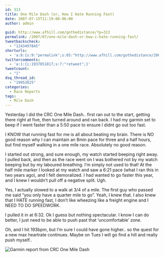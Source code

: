 ```yaml
---
id: 313
title: One Mile Dash (or, How I Hate Running Fast)
date: 2007-07-15T11:19:00-06:00
author: admin
  
guid: http://www.afhill.com/gothedistance/?p=313
permalink: /2007/07/one-mile-dash-or-how-i-hate-running-fast/
tweetbackscheck:
  - "1243497845"
shorturls:
  - 'a:8:{s:9:"permalink";s:85:"http://www.afhill.com/gothedistance/2007/07/one-mile-dash-or-how-i-hate-running-fast/";s:7:"tinyurl";s:25:"http://tinyurl.com/b6lh3u";s:4:"isgd";s:17:"http://is.gd/h9ou";s:5:"bitly";s:18:"http://bit.ly/QzSH";s:5:"snipr";s:22:"http://snipr.com/aower";s:5:"snurl";s:22:"http://snurl.com/aower";s:7:"snipurl";s:24:"http://snipurl.com/aower";s:4:"trim";s:17:"http://tr.im/civl";}'
twittercomments:
  - 'a:1:{i:1937851817;s:7:"retweet";}'
tweetcount:
  - "1"
dsq_thread_id:
  - "19952625"
categories:
  - Race Reports
tags:
  - Mile Dash
---
```

Yesterday I did the CRC One Mile Dash.. first ran out to the start, getting there right at five, then turned around and ran back. I had my garmin set to beep if I went faster than a 5:50 pace to ensure I didnt go out too fast.

I KNOW that running fast for me is all about beating my brain. There is NO good reason why I can maintain an 8min pace for three and a half hours, but find myself walking in a one mile race. Absolutely no good reason.

I started out strong, and sure enough, my watch started beeping right away. I pulled back, and then as the race went on I was bothered not by my watch beeping but by my laboured breathing. I&#8217;m simply not used to that! At the half mile marker I looked at my watch and saw a 6:21 pace (what I ran this in two years ago), and I felt demoralized. I had wanted to go faster this year, and I knew I wouldn&#8217;t pull off a negative split. Ugh. 

Yes, I actually slowed to a walk at 3/4 of a mile. The first guy who passed me said &#8220;you only have a quarter mile to go&#8221;. Yeah, I knew that. I also knew that I HATE running fast, I don&#8217;t like wheezing like a freight engine and I NEED TO DO SPEEDWORK. 

I pulled it in at 6:32. Ok I guess but nothing spectacular. I know I can do better, I just need to be able to push past that &#8216;uncomfortable&#8217; zone.

Oh, and I hit 193bpm, but I&#8217;m sure I could have gone higher.. so the quest for a new max heartrate continues. Maybe on Tues I will go find a hill and really push myself..

![Garmin report from CRC One Mile Dash](http://farm2.static.flickr.com/1060/819398222_d2c686119c.jpg)